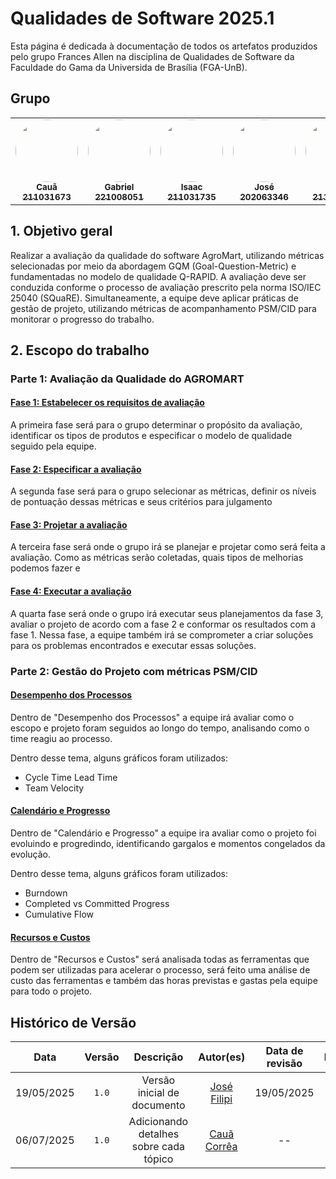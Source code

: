 # Qualidades de Software 2025.1

Esta página é dedicada à documentação de todos os artefatos produzidos pelo grupo Frances Allen na disciplina de Qualidades de Software da Faculdade do Gama da Universida de Brasília (FGA-UnB).

## Grupo
<table>
  <tr>
      <td align="center">
        <a href="https://github.com/CauaMatheus">
          <img style="border-radius: 50%;" src="https://github.com/CauaMatheus.png" width="100px;" alt=""/><br />
          <sub><b>Cauã</b></sub><br/>
          <sub><b>211031673</b></sub>
        </a>
      </td>
      <td align="center">
        <a href="https://github.com/GabrielCastelo-31">
          <img style="border-radius: 50%;" src="https://github.com/GabrielCastelo-31.png" width="100px;" alt=""/><br />
          <sub><b>Gabriel</b></sub><br/>
          <sub><b>221008051</b></sub>
        </a>
      </td>
      <td align="center">
        <a href="https://github.com/IsaacLusca">
          <img style="border-radius: 50%;" src="https://github.com/IsaacLusca.png" width="100px;" alt=""/><br />
          <sub><b>Isaac</b></sub><br/>
          <sub><b>211031735</b></sub>
        </a>
      </td>
      <td align="center">
        <a href="https://github.com/JoseFilipi">
          <img style="border-radius: 50%;" src="https://github.com/JoseFilipi.png" width="100px;" alt=""/><br />
          <sub><b>José</b></sub><br/>
          <sub><b>202063346</b></sub>
        </a>
      </td>
      <td align="center">
        <a href="https://github.com/marialuisa214">
          <img style="border-radius: 50%;" src="https://github.com/marialuisa214.png" width="100px;" alt=""/><br />
          <sub><b>Maria</b></sub><br/>
          <sub><b>211039617</b></sub>
        </a>
      </td>
      <td align="center">
        <a href="https://github.com/sebazac332">
          <img style="border-radius: 50%;" src="https://github.com/sebazac332.png" width="100px;" alt=""/><br />
          <sub><b>Sebastian</b></sub><br/>
          <sub><b>211006957</b></sub>
        </a>
      </td>
  </tr>
</table>

## 1. Objetivo geral

Realizar a avaliação da qualidade do software AgroMart, utilizando métricas selecionadas por meio da abordagem GQM (Goal-Question-Metric) e fundamentadas no modelo de qualidade Q-RAPID.
A avaliação deve ser conduzida conforme o processo de avaliação prescrito pela norma ISO/IEC 25040 (SQuaRE). Simultaneamente, a equipe deve aplicar práticas de gestão de projeto, utilizando métricas de acompanhamento PSM/CID para monitorar o progresso do trabalho.

## 2. Escopo do trabalho

### **Parte 1: Avaliação da Qualidade do AGROMART**

#### [Fase 1: Estabelecer os requisitos de avaliação](/parte1/fase1)

A primeira fase será para o grupo determinar o propósito da avaliação, identificar os tipos de produtos e especificar o modelo de qualidade seguido pela equipe.

#### [Fase 2: Especificar a avaliação](/parte1/fase2)

A segunda fase será para o grupo selecionar as métricas, definir os níveis de pontuação dessas métricas e seus critérios para julgamento

#### [Fase 3: Projetar a avaliação](/parte1/fase3)

A terceira fase será onde o grupo irá se planejar e projetar como será feita a avaliação.
Como as métricas serão coletadas, quais tipos de melhorias podemos fazer e 

#### [Fase 4: Executar a avaliação](/parte1/fase4)

A quarta fase será onde o grupo irá executar seus planejamentos da fase 3, avaliar o projeto de acordo com a fase 2 e conformar os resultados com a fase 1. Nessa fase, a equipe também irá se comprometer a criar soluções para os problemas encontrados e executar essas soluções.

### **Parte 2: Gestão do Projeto com métricas PSM/CID**

#### [Desempenho dos Processos](/parte2/desempenhoDosProcessos)

Dentro de "Desempenho dos Processos" a equipe irá avaliar como o escopo e projeto foram seguidos ao longo do tempo, analisando como o time reagiu ao processo.

Dentro desse tema, alguns gráficos foram utilizados:

- Cycle Time Lead Time
- Team Velocity

#### [Calendário e Progresso](/parte2/calendarioEProgresso)
Dentro de "Calendário e Progresso" a equipe ira avaliar como o projeto foi evoluindo e progredindo, identificando gargalos e momentos congelados da evolução.

Dentro desse tema, alguns gráficos foram utilizados:

- Burndown
- Completed vs Committed Progress
- Cumulative Flow

#### [Recursos e Custos](/parte2/recursosECustos)

Dentro de "Recursos e Custos" será analisada todas as ferramentas que podem ser utilizadas para acelerar o processo, será feito uma análise de custo das ferramentas e também das horas previstas e gastas pela equipe para todo o projeto.



## Histórico de Versão
|    Data    | Versão |               Descrição                |                   Autor(es)                   | Data de revisão |                  Revisor(es)                  |
| :--------: | :----: | :------------------------------------: | :-------------------------------------------: | :-------------: | :-------------------------------------------: |
| 19/05/2025 | `1.0`  |      Versão inicial de documento       | [José Filipi](https://github.com/JoseFilipi)  |   19/05/2025    | [Cauã Corrêa](https://github.com/CauaMatheus) |
| 06/07/2025 | `1.0`  | Adicionando detalhes sobre cada tópico | [Cauã Corrêa](https://github.com/CauaMatheus) |       --        |                      --                       |